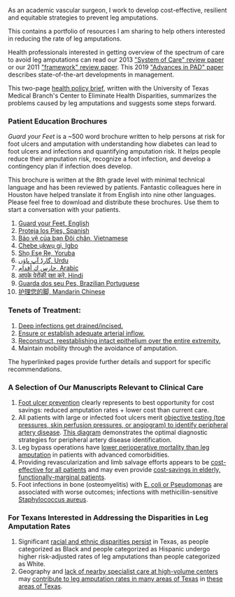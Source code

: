 As an academic vascular surgeon, I work to develop cost-effective, resilient and equitable strategies to prevent leg amputations.

This contains a portfolio of resources I am sharing to help others interested in reducing the rate of leg amputations. 

Health professionals interested in getting overview of the spectrum of care to avoid leg amputations can read our 2013 ["System of Care" review paper](https://github.com/nealbarshes/nealbarshes.github.io/blob/main/articles/Barshes%2C%20system%20of%20care%202013.pdf) or our 2011 ["framework" review paper](https://github.com/nealbarshes/nealbarshes.github.io/blob/main/articles/Barshes%2C%20framework%20for%20foot%20keeping.pdf). This 2019 ["Advances in PAD" paper](https://github.com/nealbarshes/nealbarshes.github.io/blob/main/articles/Barshes%20%26%20Grant%2C%20PAD%20advances%202019.pdf) describes state-of-the-art developments in management.

This two-page [health policy brief](https://github.com/nealbarshes/nealbarshes.github.io/blob/main/articles/UTMB%20CEHB%20brief%201602%2C%20amputation%20disparities.pdf), written with the University of Texas Medical Branch's Center to Eliminate Health Disparities, summarizes the problems caused by leg amputations and suggests some steps forward. 


### Patient Education Brochures

<i>Guard your Feet</i> is a ~500 word brochure written to help persons at risk for foot ulcers and amputation with understanding how diabetes can lead to foot ulcers and infections and quantifying amputation risk. It helps people reduce their amputation risk, recognize a foot infection, and develop a contingency plan if infection does develop.

This brochure is written at the 8th grade level with minimal technical language and has been reviewed by patients. Fantastic colleagues here in Houston have helped translate it from English into nine other languages. Please feel free to download and distribute these brochures. Use them to start a conversation with your patients.

1.  [Guard your Feet, English](https://github.com/nealbarshes/nealbarshes.github.io/blob/main/brochures/01%20Guard%20your%20Feet%20%5BENGLISH%5D.pdf)
2.  [Proteja los Pies, Spanish](https://github.com/nealbarshes/nealbarshes.github.io/blob/main/brochures/02%20Protega%20los%20Pies%20%5BSpanish%5D.pdf)
3.  [Bảo vệ của bạn Đôi chân, Vietnamese](https://github.com/nealbarshes/nealbarshes.github.io/blob/main/brochures/03%20B%E1%BA%A3o%20v%E1%BB%87%20c%E1%BB%A7a%20b%E1%BA%A1n%20%C4%90%C3%B4i%20ch%C3%A2n%20%5BVietnamese%2C%20Pham%20family%5D.pdf)
4.  [Chebe ụkwụ gị, Igbo](https://github.com/nealbarshes/nealbarshes.github.io/blob/main/brochures/04%20Chebe%20%E1%BB%A5kw%E1%BB%A5%20g%E1%BB%8B%20%5BIgbo%2C%20Onuoha%5D.pdf)
5.  [Shọ Ẹsẹ Rẹ, Yoruba](https://github.com/nealbarshes/nealbarshes.github.io/blob/main/brochures/05%20Sh%E1%BB%8D%20%E1%BA%B8s%E1%BA%B9%20R%E1%BA%B9%20%5BYoruba%2C%20Vaughn%20family%5D.pdf)
6.  [گارڈ آپ پاؤں, Urdu](https://github.com/nealbarshes/nealbarshes.github.io/blob/main/brochures/06%20Guard%20your%20Feet%20%5BUrdu%5D.pdf)
7.  [حارس ك أقدام, Arabic](https://github.com/nealbarshes/nealbarshes.github.io/blob/main/brochures/07%20Guard%20your%20Feet%20%5BArabic%2C%20Khouqeer%5D.pdf)
8.  [आपके पेरोंकी रक्षा करे, Hindi](https://github.com/nealbarshes/nealbarshes.github.io/blob/main/brochures/08%20Guard%20your%20Feet%20%5BHindi%2C%20Zope%5D.pdf)
9.  [Guarda dos seu Pes, Brazilian Portuguese](https://github.com/nealbarshes/nealbarshes.github.io/blob/main/brochures/09%20Guarda%20dos%20seu%20Pes%20%5BPortuguese%2C%20Branco%5D.pdf)
10. [护理您的脚, Mandarin Chinese](https://github.com/nealbarshes/nealbarshes.github.io/blob/main/brochures/10%20Guard%20your%20Feet%20%5BChinese%2C%20Chen%5D.pdf)


### Tenets of Treatment:
1. [Deep infections get drained/incised.](https://nealbarshes.github.io/FootInfection/) 
2. [Ensure or establish adequate arterial inflow.](https://nealbarshes.github.io/PAD/)
3. [Reconstruct, reestablishing intact epithelium over the entire extremity.](https://nealbarshes.github.io/FootHealing/)
4. Maintain mobility through the avoidance of amputation.

The hyperlinked pages provide further details and support for specific recommendations.


### A Selection of Our Manuscripts Relevant to Clinical Care 

1. [Foot ulcer prevention](https://github.com/nealbarshes/nealbarshes.github.io/blob/main/articles/Barshes%2C%20DFU%20prevention%20cost-savings.pdf) clearly represents to best opportunity for cost savings: reduced amputation rates + lower cost than current care. 
2. All patients with large or infected foot ulcers merit [objective testing (toe pressures, skin perfusion pressures, or angiogram) to identify peripheral artery disease](https://github.com/nealbarshes/nealbarshes.github.io/blob/main/articles/Barshes%2C%20PAD%20identification%20strategies.pdf). [This diagram](https://github.com/nealbarshes/nealbarshes.github.io/blob/main/assets/PADalgorithm1.jpg) demonstrates the optimal diagnostic strategies for peripheral artery disease identification.
3. Leg bypass operations have [lower perioperative mortality than leg amputation](https://github.com/nealbarshes/nealbarshes.github.io/blob/main/articles/BarshesAmpVsBypassRisk.pdf) in patients with advanced comorbidities.
3. Providing revascularization and limb salvage efforts appears to be [cost-effective for all patients](https://github.com/nealbarshes/nealbarshes.github.io/blob/main/articles/Barshes%2C%20MOVIE%20analysis.pdf) and may even provide [cost-savings in elderly, functionally-marginal patients](https://github.com/nealbarshes/nealbarshes.github.io/blob/main/articles/Barshes%2C%20marginal%20patient%20bypass.pdf).
4. Foot infections in bone (osteomyelitis) with [E. coli or Pseudomonas](https://github.com/nealbarshes/nealbarshes.github.io/blob/main/articles/Barshes%2C%20DFO%20treatment%20failure.pdf) are associated with worse outcomes; infections with methicillin-sensitive [Staphylococcus aureus](https://github.com/nealbarshes/nealbarshes.github.io/blob/main/articles/Ashong%2C%20MRSA%20osteomyelitis%202016.pdf). 

### For Texans Interested in Addressing the Disparities in Leg Amputation Rates

1. Significant [racial and ethnic disparities persist](https://github.com/nealbarshes/nealbarshes.github.io/blob/main/articles/Barshes%2C%20TX%20disparities%20NIHMS.pdf) in Texas, as people categorized as Black and people categorized as Hispanic undergo higher risk-adjusted rates of leg amputations than people categorized as White.
2. Geography and [lack of nearby specialist care at high-volume centers](https://github.com/nealbarshes/nealbarshes.github.io/blob/main/assets/volume-ratio%20relationship%20v2.jpg) may [contribute to leg amputation rates in many areas of Texas](https://github.com/nealbarshes/nealbarshes.github.io/blob/main/articles/BarshesRemoteAmputationCare.pdf) in [these areas of Texas](https://github.com/nealbarshes/nealbarshes.github.io/blob/main/assets/heat%20map%2C%20remote%20Texas%20amputees.jpeg). 
